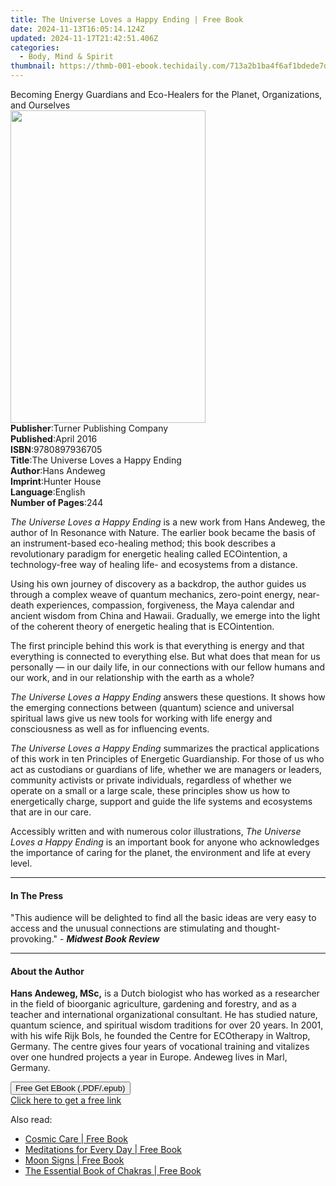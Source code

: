 ```yaml
---
title: The Universe Loves a Happy Ending | Free Book
date: 2024-11-13T16:05:14.124Z
updated: 2024-11-17T21:42:51.406Z
categories:
  - Body, Mind & Spirit
thumbnail: https://thmb-001-ebook.techidaily.com/713a2b1ba4f6af1bdede7d1255d7e9b0ee69f1ead75495e6f28139ebe6fb24cf.jpg
---
```

<main id="book-container">
  <div class="flex flex-col">
    <div class="book-brief flex-1 py-6 px-4 sm:p-6 md:py-10 md:px-8">
      <!-- brief-->
      <div class="book-brief-main">
        Becoming Energy Guardians and Eco-Healers for the Planet, Organizations,
        and Ourselves
      </div>
    </div>
    <div
      class="book-meta-info flex-1 grid gap-4 col-start-1 col-end-3 row-start-1 sm:mb-6 sm:grid-cols-4 lg:gap-6 lg:col-start-2 lg:row-end-6 lg:row-span-6 lg:mb-0"
    >
      <div
        class="book-meta-info-left place-content-center mt-4 p-4 text-sm leading-6 col-start-2 col-span-2 dark:text-slate-400"
      >
        <img
          class="w-full h-500 object-cover rounded-lg sm:h-255 sm:col-span-2 lg:col-span-full"
          src="https://img-001-ebook.techidaily.com/1410d1983baa81bc5ce8f16053a8601680edc0d856e18537d8aa2257203e9721.jpg"
          alt=""
          width="312"
          height="500"
        />
      </div>
      <div
        class="book-meta-info-right mt-2 col-start-1 row-start-2 col-span-3 self-center"
      >
        <!-- meta data  -->
        <div class="flex flex-col px-4 md:px-8">
          <div class="flex-1">
            <strong>Publisher</strong>:<span class="px-2"
              >Turner Publishing Company</span
            >
          </div>
          <div class="flex-1">
            <strong>Published</strong>:<span class="px-2">April 2016</span>
          </div>
          <div class="flex-1">
            <strong>ISBN</strong>:<span class="px-2">9780897936705</span>
          </div>
          <div class="flex-1">
            <strong>Title</strong>:<span class="px-2"
              >The Universe Loves a Happy Ending</span
            >
          </div>
          <div class="flex-1">
            <strong>Author</strong>:<span class="px-2">Hans Andeweg</span>
          </div>
          <div class="flex-1">
            <strong>Imprint</strong>:<span class="px-2">Hunter House</span>
          </div>
          <div class="flex-1">
            <strong>Language</strong>:<span class="px-2">English</span>
          </div>
          <div class="flex-1">
            <strong>Number of Pages</strong>:<span class="px-2">244</span>
          </div>
        </div>
      </div>
    </div>
    <div class="book-description flex-1 py-6 px-4 sm:p-6 md:py-10 md:px-8">
      <div class="book-description-main">
        <div accordion-content="" id="description">
          <p>
            <i>The Universe Loves a Happy Ending</i> is a new work from Hans
            Andeweg, the author of In Resonance with Nature. The earlier book
            became the basis of an instrument-based eco-healing method; this
            book describes a revolutionary paradigm for energetic healing called
            ECOintention, a technology-free way of healing life- and ecosystems
            from a distance.
          </p>
          <p>
            Using his own journey of discovery as a backdrop, the author guides
            us through a complex weave of quantum mechanics, zero-point energy,
            near-death experiences, compassion, forgiveness, the Maya calendar
            and ancient wisdom from China and Hawaii. Gradually, we emerge into
            the light of the coherent theory of energetic healing that is
            ECOintention.
          </p>
          <p>
            The first principle behind this work is that everything is energy
            and that everything is connected to everything else. But what does
            that mean for us personally — in our daily life, in our connections
            with our fellow humans and our work, and in our relationship with
            the earth as a whole?
          </p>
          <p>
            <i>The Universe Loves a Happy Ending</i> answers these questions. It
            shows how the emerging connections between (quantum) science and
            universal spiritual laws give us new tools for working with life
            energy and consciousness as well as for influencing events.
          </p>
          <p>
            <i>The Universe Loves a Happy Ending</i> summarizes the practical
            applications of this work in ten Principles of Energetic
            Guardianship. For those of us who act as custodians or guardians of
            life, whether we are managers or leaders, community activists or
            private individuals, regardless of whether we operate on a small or
            a large scale, these principles show us how to energetically charge,
            support and guide the life systems and ecosystems that are in our
            care.
          </p>
          <p>
            Accessibly written and with numerous color illustrations,
            <i>The Universe Loves a Happy Ending</i> is an important book for
            anyone who acknowledges the importance of caring for the planet, the
            environment and life at every level.
          </p>
        </div>
        <div class="accordion-fader"></div>
      </div>
    </div>
    <div class="book-excerpts flex-1 py-6 px-4 sm:p-6 md:py-10 md:px-8">
      <!-- excerpts-->
      <div class="book-excerpts-main">
        <hr />
        <h4 class="placeholder placeholder-heading">
          <span>In The Press</span>
        </h4>
        <p>
          "This audience will be delighted to find all the basic ideas are very
          easy to access and the unusual connections are stimulating and
          thought-provoking." - <b><i>Midwest Book Review</i></b>
        </p>
      </div>
    </div>
    <div class="book-about-author flex-1 py-6 px-4 sm:p-6 md:py-10 md:px-8">
      <!-- about author-->
      <div class="book-main-author-main">
        <hr />
        <h4 class="placeholder placeholder-heading">
          <span>About the Author</span>
        </h4>
        <p>
          <b>Hans Andeweg, MSc,</b> is a Dutch biologist who has worked as a
          researcher in the field of bioorganic agriculture, gardening and
          forestry, and as a teacher and international organizational
          consultant. He has studied nature, quantum science, and spiritual
          wisdom traditions for over 20 years. In 2001, with his wife Rijk Bols,
          he founded the Centre for ECOtherapy in Waltrop, Germany. The centre
          gives four years of vocational training and vitalizes over one hundred
          projects a year in Europe. Andeweg lives in Marl, Germany.<br />
        </p>
      </div>
    </div>
    <div class="book-free-get flex-1 py-6 px-4 sm:p-6 md:py-10 md:px-8">
      <button
        id="btn-free-get"
        class="bg-blue-500 hover:bg-blue-700 text-white font-bold py-2 px-4 rounded"
      >
        Free Get EBook (.PDF/.epub)
      </button>
      <div id="countdown-display" class="px-2 text-lg mt-2"></div>
      <a
        id="free-link"
        class="hidden bg-blue-500 hover:bg-blue-700 text-white font-bold py-2 px-4 rounded"
        href="https://www.ebooks.com/en-us/book/96498845/the-universe-loves-a-happy-ending/hans-andeweg/"
        target="_blank"
        >Click here to get a free link</a
      >
    </div>
    <script>
      let countdownTime = 0;
      let countdownInterval = null;
      document
        .getElementById('btn-free-get')
        .addEventListener('click', startCountdown);
      function startCountdown() {
        countdownTime = new Date().getTime() + 60000 * 3;
        countdownInterval = setInterval(updateCountdown, 1000);
        document.getElementById('btn-free-get').disabled = true;
        document
          .getElementById('btn-free-get')
          .classList.add('bg-gray-500', 'cursor-not-allowed');
      }
      function updateCountdown() {
        let currentTime = new Date().getTime();
        let timeLeft = countdownTime - currentTime;
        let secondsLeft = Math.floor(timeLeft / 1000);
        document.getElementById('countdown-display').innerHTML =
          `Remaining time: ${secondsLeft} seconds.`;
        if (secondsLeft <= 0) {
          clearInterval(countdownInterval);
          document.getElementById('btn-free-get').classList.add('hidden');
          document.getElementById('free-link').classList.remove('hidden');
          document.getElementById('countdown-display').innerHTML = '';
        }
      }
    </script>
  </div>
</main>

<ins class="adsbygoogle"
      style="display:block"
      data-ad-client="ca-pub-7571918770474297"
      data-ad-slot="8358498916"
      data-ad-format="auto"
      data-full-width-responsive="true"></ins>
    

<span class="atpl-alsoreadstyle">Also read:</span>
<div><ul>
<li><a href="https://novels-ebooks.techidaily.com/210851254-9781401974510-cosmic-care/"><u>Cosmic Care | Free Book</u></a></li>
<li><a href="https://novels-ebooks.techidaily.com/210851400-9781837990894-meditations-for-every-day/"><u>Meditations for Every Day | Free Book</u></a></li>
<li><a href="https://novels-ebooks.techidaily.com/210850964-9781398832169-moon-signs/"><u>Moon Signs | Free Book</u></a></li>
<li><a href="https://novels-ebooks.techidaily.com/210850965-9781398806672-the-essential-book-of-chakras/"><u>The Essential Book of Chakras | Free Book</u></a></li>
</ul></div>

